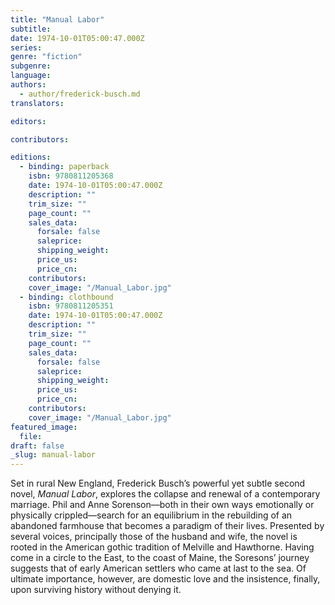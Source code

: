 ```yaml
---
title: "Manual Labor"
subtitle:
date: 1974-10-01T05:00:47.000Z
series:
genre: "fiction"
subgenre:
language:
authors:
  - author/frederick-busch.md
translators:

editors:

contributors:

editions:
  - binding: paperback
    isbn: 9780811205368
    date: 1974-10-01T05:00:47.000Z
    description: ""
    trim_size: ""
    page_count: ""
    sales_data:
      forsale: false
      saleprice:
      shipping_weight:
      price_us:
      price_cn:
    contributors:
    cover_image: "/Manual_Labor.jpg"
  - binding: clothbound
    isbn: 9780811205351
    date: 1974-10-01T05:00:47.000Z
    description: ""
    trim_size: ""
    page_count: ""
    sales_data:
      forsale: false
      saleprice:
      shipping_weight:
      price_us:
      price_cn:
    contributors:
    cover_image: "/Manual_Labor.jpg"
featured_image:
  file:
draft: false
_slug: manual-labor
---
```


Set in rural New England, Frederick Busch’s powerful yet subtle second novel, _Manual Labor_, explores the collapse and renewal of a contemporary marriage. Phil and Anne Sorenson––both in their own ways emotionally or physically crippled––search for an equilibrium in the rebuilding of an abandoned farmhouse that becomes a paradigm of their lives. Presented by several voices, principally those of the husband and wife, the novel is rooted in the American gothic tradition of Melville and Hawthorne. Having come in a circle to the East, to the coast of Maine, the Soresons’ journey suggests that of early American settlers who came at last to the sea. Of ultimate importance, however, are domestic love and the insistence, finally, upon surviving history without denying it.

